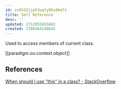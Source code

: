 ```yaml
---
id: zs5h321jp53uqty95x9km7z
title: Self Reference
desc: ''
updated: 1712955655862
created: 1708364148642
---
```



Used to access members of current class.

[[paradigm.oo.context.object]]


## References

[When should I use "this" in a class? - StackOverflow](https://stackoverflow.com/questions/2411270/when-should-i-use-this-in-a-class)